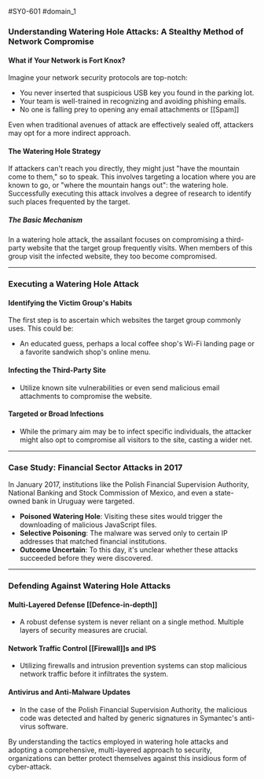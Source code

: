 #SY0-601 #domain_1 

### Understanding Watering Hole Attacks: A Stealthy Method of Network Compromise

#### What if Your Network is Fort Knox?

Imagine your network security protocols are top-notch:

- You never inserted that suspicious USB key you found in the parking lot.
- Your team is well-trained in recognizing and avoiding phishing emails.
- No one is falling prey to opening any email attachments or [[Spam]]

Even when traditional avenues of attack are effectively sealed off, attackers may opt for a more indirect approach.

#### The Watering Hole Strategy

If attackers can't reach you directly, they might just "have the mountain come to them," so to speak. This involves targeting a location where you are known to go, or "where the mountain hangs out": the watering hole. Successfully executing this attack involves a degree of research to identify such places frequented by the target.

##### The Basic Mechanism

In a watering hole attack, the assailant focuses on compromising a third-party website that the target group frequently visits. When members of this group visit the infected website, they too become compromised.

---

### Executing a Watering Hole Attack

#### Identifying the Victim Group's Habits

The first step is to ascertain which websites the target group commonly uses. This could be:

- An educated guess, perhaps a local coffee shop's Wi-Fi landing page or a favorite sandwich shop's online menu.

#### Infecting the Third-Party Site

- Utilize known site vulnerabilities or even send malicious email attachments to compromise the website.

#### Targeted or Broad Infections

- While the primary aim may be to infect specific individuals, the attacker might also opt to compromise all visitors to the site, casting a wider net.

---

### Case Study: Financial Sector Attacks in 2017

In January 2017, institutions like the Polish Financial Supervision Authority, National Banking and Stock Commission of Mexico, and even a state-owned bank in Uruguay were targeted.

- **Poisoned Watering Hole**: Visiting these sites would trigger the downloading of malicious JavaScript files.
- **Selective Poisoning**: The malware was served only to certain IP addresses that matched financial institutions.
- **Outcome Uncertain**: To this day, it's unclear whether these attacks succeeded before they were discovered.

---

### Defending Against Watering Hole Attacks

#### Multi-Layered Defense [[Defence-in-depth]]

- A robust defense system is never reliant on a single method. Multiple layers of security measures are crucial.

#### Network Traffic Control [[Firewall]]s and IPS

- Utilizing firewalls and intrusion prevention systems can stop malicious network traffic before it infiltrates the system.

#### Antivirus and Anti-Malware Updates

- In the case of the Polish Financial Supervision Authority, the malicious code was detected and halted by generic signatures in Symantec's anti-virus software.

By understanding the tactics employed in watering hole attacks and adopting a comprehensive, multi-layered approach to security, organizations can better protect themselves against this insidious form of cyber-attack.
